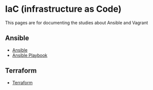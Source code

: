 # IaC (infrastructure as Code)

This pages are for documenting the studies about Ansible and Vagrant

## Ansible
- [Ansible](ansible/ansible.md)
- [Ansible Playbook](ansible/ansible-playbook.md)

## Terraform
- [Terraform](terraform/terraform.md)